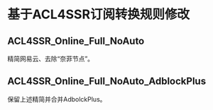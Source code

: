 # 基于ACL4SSR订阅转换规则修改
## ACL4SSR_Online_Full_NoAuto
精简网易云、去除“奈菲节点”。
## ACL4SSR_Online_Full_NoAuto_AdblockPlus
保留上述精简并合并AdbolckPlus。
